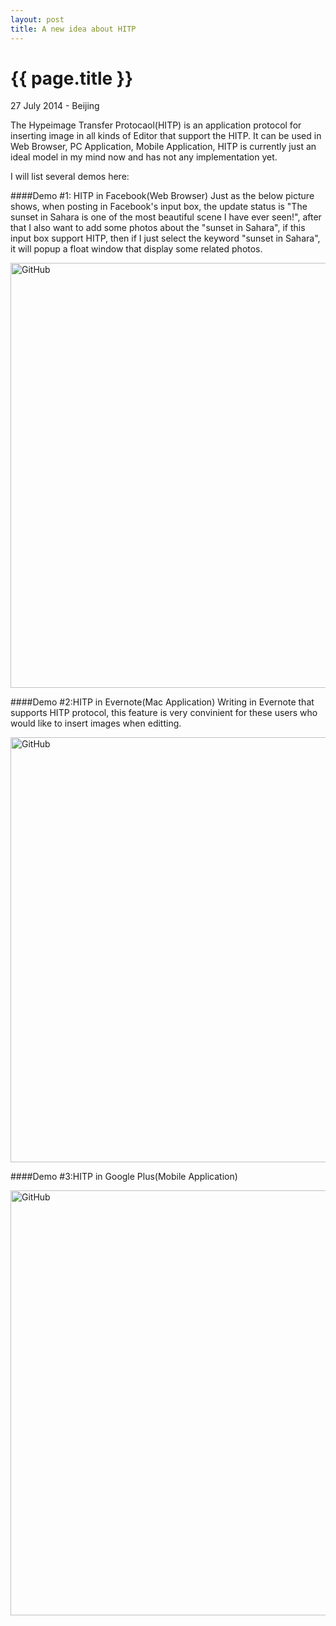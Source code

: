 ```yaml
---
layout: post
title: A new idea about HITP
---
```


{{ page.title }}
================

<p class="meta">27 July 2014 - Beijing</p>

The Hypeimage Transfer Protocaol(HITP) is an application protocol for inserting image in all kinds of Editor that support the HITP. It can be used in Web Browser, PC Application, Mobile Application, HITP is currently just an ideal model in my mind now and has not any implementation yet.

I will list several demos here:

####Demo #1: HITP in Facebook(Web Browser)
Just as the below picture shows, when posting in Facebook's input box, the update status is "The sunset in Sahara is one of the most beautiful scene I have ever seen!", after that I also want to add some photos about the "sunset in Sahara", if this input box support HITP, then if I just select the keyword "sunset in Sahara", it will popup a float window that display some related photos.


<img src="http://media-cache-ak0.pinimg.com/736x/71/b4/d4/71b4d457a55acf61825c228901f37002.jpg" alt="GitHub" title="GitHub,Social Coding" width="680" />

####Demo #2:HITP in Evernote(Mac Application)
Writing in Evernote that supports HITP protocol, this feature is very convinient for these users who would like to insert images when editting.

<img src="http://media-cache-ak0.pinimg.com/originals/1c/00/e1/1c00e135debf4710c88986557c8134ac.jpg" alt="GitHub" title="GitHub,Social Coding" width="680" />

####Demo #3:HITP in Google Plus(Mobile Application)

<img src="http://media-cache-ec0.pinimg.com/736x/9f/b8/e0/9fb8e065931cbda12ad373a55c9ec445.jpg
" alt="GitHub" title="GitHub,Social Coding" width="680" />

